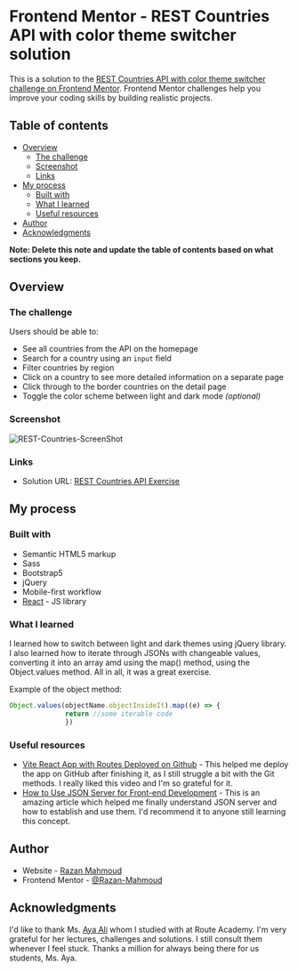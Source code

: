 # Frontend Mentor - REST Countries API with color theme switcher solution

This is a solution to the [REST Countries API with color theme switcher challenge on Frontend Mentor](https://www.frontendmentor.io/challenges/rest-countries-api-with-color-theme-switcher-5cacc469fec04111f7b848ca). Frontend Mentor challenges help you improve your coding skills by building realistic projects. 

## Table of contents

- [Overview](#overview)
  - [The challenge](#the-challenge)
  - [Screenshot](#screenshot)
  - [Links](#links)
- [My process](#my-process)
  - [Built with](#built-with)
  - [What I learned](#what-i-learned)
  - [Useful resources](#useful-resources)
- [Author](#author)
- [Acknowledgments](#acknowledgments)

**Note: Delete this note and update the table of contents based on what sections you keep.**

## Overview

### The challenge

Users should be able to:

- See all countries from the API on the homepage
- Search for a country using an `input` field
- Filter countries by region
- Click on a country to see more detailed information on a separate page
- Click through to the border countries on the detail page
- Toggle the color scheme between light and dark mode *(optional)*

### Screenshot

![REST-Countries-ScreenShot](https://github.com/user-attachments/assets/65be0764-d614-4f00-add0-3c018afaca57)



### Links

- Solution URL: [REST Countries API Exercise](https://razan-mahmoud.github.io/rest-countries-api-with-color-theme-switcher-master/)

## My process

### Built with

- Semantic HTML5 markup
- Sass
- Bootstrap5
- jQuery
- Mobile-first workflow
- [React](https://reactjs.org/) - JS library


### What I learned

I learned how to switch between light and dark themes using jQuery library. I also learned how to iterate through JSONs with changeable values, converting it into an array amd using the map() method, using the Object.values method. All in all, it was a great exercise.

Example of the object method:

```js
Object.values(objectName.objectInsideIt).map((e) => {
              return //some iterable code 
              })
```

### Useful resources

- [Vite React App with Routes Deployed on Github](https://youtu.be/uEEj2c3_ydg?feature=shared) - This helped me deploy the app on GitHub after finishing it, as I still struggle a bit with the Git methods. I really liked this video and I'm so grateful for it.
- [How to Use JSON Server for Front-end Development](https://www.freecodecamp.org/news/json-server-for-frontend-development/) - This is an amazing article which helped me finally understand JSON server and how to establish and use them. I'd recommend it to anyone still learning this concept.

## Author

- Website - [Razan Mahmoud](https://github.com/Razan-Mahmoud)
- Frontend Mentor - [@Razan-Mahmoud](https://www.frontendmentor.io/profile/Razan-Mahmoud)

## Acknowledgments

I'd like to thank Ms. [Aya Ali](https://www.linkedin.com/in/aya-ali-b5a3ab12b/) whom I studied with at Route Academy. I'm very grateful for her lectures, challenges and solutions. I still consult them whenever I feel stuck. Thanks a million for always being there for us students, Ms. Aya.
